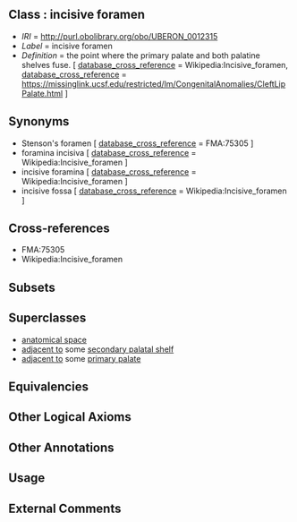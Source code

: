 
## Class : incisive foramen

 * *IRI* = http://purl.obolibrary.org/obo/UBERON_0012315
 * *Label* = incisive foramen
 * *Definition* = the point where the primary palate and both palatine shelves fuse. [ [database_cross_reference](../../ef/oboInOwl#hasDbXref.md) = Wikipedia:Incisive_foramen, [database_cross_reference](../../ef/oboInOwl#hasDbXref.md) = https://missinglink.ucsf.edu/restricted/lm/CongenitalAnomalies/CleftLipPalate.html ]

## Synonyms

 * Stenson's foramen [ [database_cross_reference](../../ef/oboInOwl#hasDbXref.md) = FMA:75305 ]
 * foramina incisiva [ [database_cross_reference](../../ef/oboInOwl#hasDbXref.md) = Wikipedia:Incisive_foramen ]
 * incisive foramina [ [database_cross_reference](../../ef/oboInOwl#hasDbXref.md) = Wikipedia:Incisive_foramen ]
 * incisive fossa [ [database_cross_reference](../../ef/oboInOwl#hasDbXref.md) = Wikipedia:Incisive_foramen ]

## Cross-references

 * FMA:75305
 * Wikipedia:Incisive_foramen

## Subsets


## Superclasses

 * [anatomical space](../../UBERON/64/UBERON_0000464.md)
 * [adjacent to](../../RO/20/RO_0002220.md) some [secondary palatal shelf](../../UBERON/19/UBERON_0005619.md)
 * [adjacent to](../../RO/20/RO_0002220.md) some [primary palate](../../UBERON/20/UBERON_0005620.md)

## Equivalencies


## Other Logical Axioms


## Other Annotations


## Usage


## External Comments

